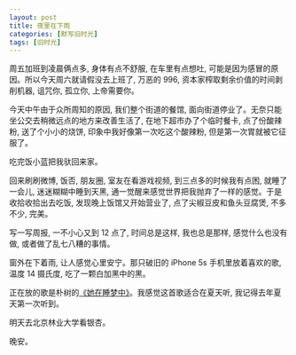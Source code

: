 ```yaml
---
layout: post
title: 夜里在下雨
categories: [默写旧时光]
tags: [旧时光]
---
```


周五加班到凌晨俩点多, 身体有点不舒服, 在车里有点想吐, 可能是因为感冒的原因。所以今天周六就请假没去上班了, 万恶的 996, 资本家榨取剩余价值的时间剥削机器, 诅咒你, 孤立你, 上帝需要你。

今天中午由于众所周知的原因, 我们整个街道的餐馆, 面向街道停业了。无奈只能坐公交去稍微远点的地方来改善生活了, 在地下超市办了个临时餐卡, 点了份酸辣粉, 送了个小小的烧饼, 印象中我好像第一次吃这个酸辣粉, 但是第一次胃就被它征服了。

吃完饭小蓝把我驮回来家。

回来刷刷微博, 饭否, 朋友圈, 室友在看游戏视频, 到三点多的时候我有点困, 就睡了一会儿, 迷迷糊糊中睡到天黑, 通一觉醒来感觉世界把我抛弃了一样的感觉。于是收拾收拾出去吃饭, 发现晚上饭馆又开始营业了, 点了尖椒豆皮和鱼头豆腐煲, 不多不少, 完美。

写一写周报, 一不小心又到 12 点了, 时间总是这样, 我也总是那样, 感觉什么也没有做, 或者做了乱七八糟的事情。

窗外在下着雨, 让人感觉心里安宁。那只破旧的 iPhone 5s 手机里放着喜欢的歌, 温度 14 摄氏度, 吃了一颗白加黑中的黑。

正在放的歌是朴树的[《她在睡梦中》](http://music.163.com/song?id=139361&userid=2539497)。我感觉这首歌适合在夏天听, 我记得去年夏天第一次听到。

明天去北京林业大学看银杏。

晚安。
